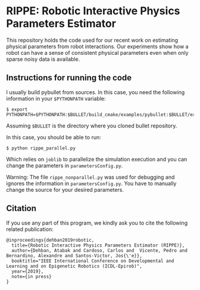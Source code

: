 # RIPPE: Robotic Interactive Physics Parameters Estimator

This repository holds the code used for our recent work on estimating physical parameters from robot interactions.
Our experiments show how a robot can have a sense of consistent physical parameters even when only sparse noisy data is available.

## Instructions for running the code
I usually build pybullet from sources.
In this case, you need the following information in your `$PYTHONPATH` variable:

```
$ export PYTHONPATH=$PYTHONPATH:$BULLET/build_cmake/examples/pybullet:$BULLET/examples/pybullet/gym
```

Assuming `$BULLET` is the directory where you cloned bullet repository.

In this case, you should be able to run:

```
$ python rippe_parallel.py
```

Which relies on `joblib` to parallelize the simulation execution and you can change the parameters in `parametersConfig.py`.

Warning: The file `rippe_nonparallel.py` was used for debugging and ignores the information in `parametersConfig.py`.
You have to manually change the source for your desired parameters.

## Citation
If you use any part of this program, we kindly ask you to cite the following related publication:
```
@inproceedings{dehban2019robotic,
  title={Robotic Interactive Physics Parameters Estimator (RIPPE)},
  author={Dehban, Atabak and Cardoso, Carlos and  Vicente, Pedro and Bernardino, Alexandre and Santos-Victor, Jos{\'e}},
  booktitle="IEEE International Conference on Developmental and Learning and on Epigenetic Robotics (ICDL-Epirob)",
  year={2019},
  note={in press}
}
```
  